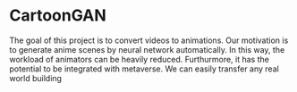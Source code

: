 # CartoonGAN
The goal of this project is to convert videos to animations. Our motivation is to generate anime scenes by neural network automatically. In this way, the workload of animators can be heavily reduced. Furthurmore, it has the potential to be integrated with metaverse. We can easily transfer any real world building 
